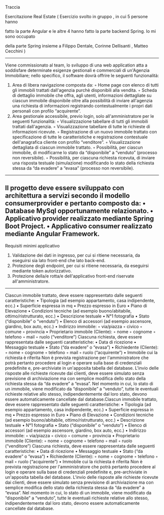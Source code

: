 Traccia

Esercitazione Real Estate ( Esercizio svolto in gruppo , in cui 5 persone hanno

fatto la parte Angular e le altre 4 hanno fatto la parte backend Spring. Io mi sono occupato

della parte Spring insieme a Filippo Dentale, Corinne Dellisanti , Matteo Cecchini )

---



Viene commissionato al team, lo sviluppo di una web application atta a soddisfare
determinate esigenze gestionali e commerciali di un'Agenzia Immobiliare; nello specifico, il
software dovrà offrire le seguenti funzionalità:

1. Area di libera navigazione composta da:
   ◦ Home page con elenco di tutti gli immobili trattati dall'agenzia purchè
   disponibili alla vendita.
   ◦ Scheda di dettaglio immobile che offra, agli utenti, informazioni dettagliate su
   ciascun immobile disponibile oltre alla possibilità di inviare all'agenzia una
   richiesta di informazioni registrando contestualmente i propri dati personali
   con profilo “acquirente”.
2. Area gestionale accessibile, previo login, solo all'amministratore per le seguenti
   funzionalità:
   ◦ Visualizzazione tabellare di tutti gli immobili trattati dall'agenzia.
   ◦ Visualizzazione tabellare di tutte le richieste di informazioni ricevute.
   ◦ Registrazione di un nuovo immobile trattato con specificazione di tutte le
   caratteristiche e registrazione contestuale dell'anagrafica cliente con profilo
   “venditore”.
   ◦ Visualizzazione dettagliata di ciascun immobile trattato.
   ◦ Possibilità, per ciascun immobile, di modificarne lo stato da “disponibile” a
   “venduto” (processo non reversibile).
   ◦ Possibilità, per ciascuna richiesta ricevuta, di inviare una risposta testuale
   (simulazione) modificando lo stato della richiesta stessa da “da evadere” a
   “evasa” (processo non reversibile).

---

Il progetto deve essere sviluppato con architettura a servizi secondo il modello consumerprovider e pertanto composto da:
• Database MySql opportunamente relazionato.
• Applicativo provider realizzato mediante Spring Boot Project.
• Applicativo consumer realizzato mediante Angular Framework.
--------------------------------------------------------------

Requisiti minimi applicativo

1. Validazione dei dati in ingresso, per cui si ritiene necessaria, da eseguirsi sia lato
   front-end che lato back-end.
2. Protezione degli endpoint, per cui si ritiene necessaria, da eseguirsi mediante token
   autorizzativo.
3. Protezione della/e rotta/e dell'applicativo front-end riservate all'amministratore.

---

Ciascun immobile trattato, deve essere rappresentato dalle seguenti caratteristiche:
• Tipologia (ad esempio appartamento, casa indipendente, ecc.)
• Superficie espressa in mq
• Prezzo espresso in Euro
• Piano di Elevazione
• Condizioni tecniche (ad esempio buono/abitabile, ottimo/ristrutturato, ecc.)
• Descrizione testuale
• N°1 fotografia
• Stato (“disponibile” o “venduto”)
• Elenco di accessori (ad esempio ascensore, giardino, box auto, ecc.)
• Indirizzo immobile:
◦ via/piazza
◦ civico
◦ comune
◦ provincia
• Proprietario immobile (Cliente):
◦ nome
◦ cognome
◦ telefono
◦ mail
◦ ruolo (“venditore”)
Ciascuna richiesta, deve essere rappresentata dalle seguenti caratteristiche:
• Data di ricezione
• Messaggio testuale
• Stato (“da evadere” o “evasa”)
• Richiedente (Cliente):
◦ nome
◦ cognome
◦ telefono
◦ mail
◦ ruolo (“acquirente”)
• Immobile cui la richiesta è riferita
Non è prevista registrazione per l'amministratore che potrà pertanto procedere al login e
operare sulla base di credenziali predefinite e, pre-archiviate in un'apposita tabella del
database.
L'invio delle risposte alle richieste ricevute dai clienti, deve essere simulato senza
previsione di archiviazione ma con semplice modifica dello stato della richiesta stessa da
“da evadere” a “evasa”.
Nel momento in cui, lo stato di un immobile, viene modificato da “disponibile” a “venduto”,
tutte le eventuali richieste relative allo stesso, indipendentemente dal loro stato, devono
essere automaticamente cancellate dal database.Ciascun immobile trattato, deve essere rappresentato dalle seguenti caratteristiche:
• Tipologia (ad esempio appartamento, casa indipendente, ecc.)
• Superficie espressa in mq
• Prezzo espresso in Euro
• Piano di Elevazione
• Condizioni tecniche (ad esempio buono/abitabile, ottimo/ristrutturato, ecc.)
• Descrizione testuale
• N°1 fotografia
• Stato (“disponibile” o “venduto”)
• Elenco di accessori (ad esempio ascensore, giardino, box auto, ecc.)
• Indirizzo immobile:
◦ via/piazza
◦ civico
◦ comune
◦ provincia
• Proprietario immobile (Cliente):
◦ nome
◦ cognome
◦ telefono
◦ mail
◦ ruolo (“venditore”)
Ciascuna richiesta, deve essere rappresentata dalle seguenti caratteristiche:
• Data di ricezione
• Messaggio testuale
• Stato (“da evadere” o “evasa”)
• Richiedente (Cliente):
◦ nome
◦ cognome
◦ telefono
◦ mail
◦ ruolo (“acquirente”)
• Immobile cui la richiesta è riferita
Non è prevista registrazione per l'amministratore che potrà pertanto procedere al login e
operare sulla base di credenziali predefinite e, pre-archiviate in un'apposita tabella del
database.
L'invio delle risposte alle richieste ricevute dai clienti, deve essere simulato senza
previsione di archiviazione ma con semplice modifica dello stato della richiesta stessa da
“da evadere” a “evasa”.
Nel momento in cui, lo stato di un immobile, viene modificato da “disponibile” a “venduto”,
tutte le eventuali richieste relative allo stesso, indipendentemente dal loro stato, devono
essere automaticamente cancellate dal database.
